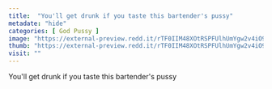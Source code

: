 ```yaml
---
title:  "You'll get drunk if you taste this bartender's pussy"
metadate: "hide"
categories: [ God Pussy ]
image: "https://external-preview.redd.it/rTF0IIM48XOtRSPFUlhUmYgw2v4iO9me6mz8-5JAf4A.jpg?auto=webp&s=1a06add1dfd8b744239eddd78928d0fc5caad283"
thumb: "https://external-preview.redd.it/rTF0IIM48XOtRSPFUlhUmYgw2v4iO9me6mz8-5JAf4A.jpg?width=1080&crop=smart&auto=webp&s=87d5efd5aba94026d961a669d157f219f18fa42f"
visit: ""
---
```

You'll get drunk if you taste this bartender's pussy
